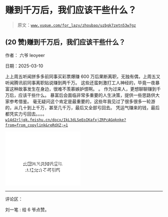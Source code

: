 # 赚到千万后，我们应该干些什么？

> 原文：[`www.yuque.com/for_lazy/zhoubao/uzbgk7zetn53w7gz`](https://www.yuque.com/for_lazy/zhoubao/uzbgk7zetn53w7gz)

## (20 赞)赚到千万后，我们应该干些什么？

作者： 六爷 leoyeer

日期：2025-03-10

上上周五听闻拼多多前同事买彩票爆赚 600 万后果断离职，无独有偶，上周五又听闻腾讯前同事离职贴说赚到两千万。
这些还蛮刺激打工人神经的，毕竟一夜暴富这种故事发生在身边，很难不羡慕嫉妒恨啊。 。 作为过来人，更想聊聊赚到千万后，应该干些什么。
暴富后会面临非常多重要的人生决策，提供一些思路供大家参考借鉴。
毫无疑问这个肯定是最重要的，这些年我见过了很多很多一轮游的，从几十到上千万，甚至几千万，最后又全部亏回去。 凭运气赚来的钱，最后都凭实力亏回去。。。。 [`w14d2rljqk.feishu.cn/docx/IkL3dLSeEoIKafxjZRPcAGqknke?from=from_copylink&reRdXZ;=1`](https://w14d2rljqk.feishu.cn/docx/IkL3dLSeEoIKafxjZRPcAGqknke?from=from_copylink&reRdXZ;=1)

![](img/3ddb0de1523771f4c3c184eb34aa2070.png "None")

* * *

评论区：

刘一笔 : 给 6 爷点赞。